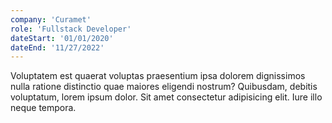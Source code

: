 ```yaml
---
company: 'Curamet'
role: 'Fullstack Developer'
dateStart: '01/01/2020'
dateEnd: '11/27/2022'
---
```


Voluptatem est quaerat voluptas praesentium ipsa dolorem dignissimos nulla ratione distinctio quae maiores eligendi nostrum? Quibusdam, debitis voluptatum, lorem ipsum dolor. Sit amet consectetur adipisicing elit. Iure illo neque tempora.
